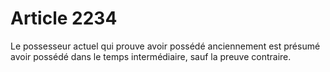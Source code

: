 # Article 2234

Le possesseur actuel qui prouve avoir possédé anciennement est présumé avoir possédé dans le temps intermédiaire, sauf la preuve contraire.